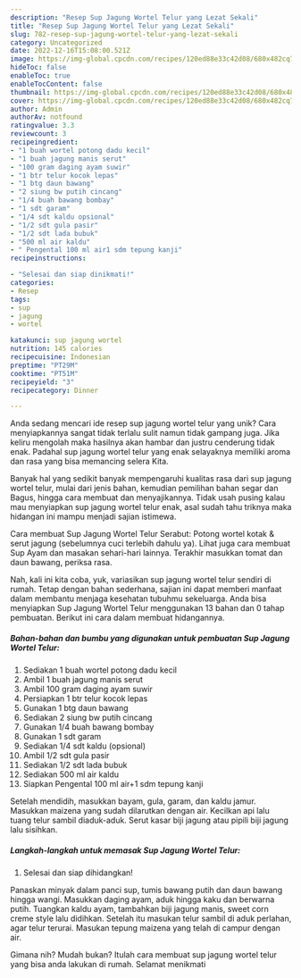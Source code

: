```yaml
---
description: "Resep Sup Jagung Wortel Telur yang Lezat Sekali"
title: "Resep Sup Jagung Wortel Telur yang Lezat Sekali"
slug: 782-resep-sup-jagung-wortel-telur-yang-lezat-sekali
category: Uncategorized
date: 2022-12-16T15:08:00.521Z
image: https://img-global.cpcdn.com/recipes/120ed88e33c42d08/680x482cq70/sup-jagung-wortel-telur-foto-resep-utama.jpg
hideToc: false
enableToc: true
enableTocContent: false
thumbnail: https://img-global.cpcdn.com/recipes/120ed88e33c42d08/680x482cq70/sup-jagung-wortel-telur-foto-resep-utama.jpg
cover: https://img-global.cpcdn.com/recipes/120ed88e33c42d08/680x482cq70/sup-jagung-wortel-telur-foto-resep-utama.jpg
author: Admin
authorAv: notfound
ratingvalue: 3.3
reviewcount: 3
recipeingredient:
- "1 buah wortel potong dadu kecil"
- "1 buah jagung manis serut"
- "100 gram daging ayam suwir"
- "1 btr telur kocok lepas"
- "1 btg daun bawang"
- "2 siung bw putih cincang"
- "1/4 buah bawang bombay"
- "1 sdt garam"
- "1/4 sdt kaldu opsional"
- "1/2 sdt gula pasir"
- "1/2 sdt lada bubuk"
- "500 ml air kaldu"
- " Pengental 100 ml air1 sdm tepung kanji"
recipeinstructions:

- "Selesai dan siap dinikmati!"
categories:
- Resep
tags:
- sup
- jagung
- wortel

katakunci: sup jagung wortel 
nutrition: 145 calories
recipecuisine: Indonesian
preptime: "PT29M"
cooktime: "PT51M"
recipeyield: "3"
recipecategory: Dinner

---
```





Anda sedang mencari ide resep sup jagung wortel telur yang unik? Cara menyiapkannya sangat tidak terlalu sulit namun tidak gampang juga. Jika keliru mengolah maka hasilnya akan hambar dan justru cenderung tidak enak. Padahal sup jagung wortel telur yang enak selayaknya memiliki aroma dan rasa yang bisa memancing selera Kita.





Banyak hal yang sedikit banyak mempengaruhi kualitas rasa dari sup jagung wortel telur, mulai dari jenis bahan, kemudian pemilihan bahan segar dan Bagus, hingga cara membuat dan menyajikannya. Tidak usah pusing kalau mau menyiapkan sup jagung wortel telur enak,      asal sudah tahu triknya maka hidangan ini mampu menjadi sajian istimewa.














Cara membuat Sup Jagung Wortel Telur Serabut: Potong wortel kotak &amp; serut jagung (sebelumnya cuci terlebih dahulu ya). Lihat juga cara membuat Sup Ayam dan masakan sehari-hari lainnya. Terakhir masukkan tomat dan daun bawang, periksa rasa.






Nah, kali ini kita coba, yuk, variasikan sup jagung wortel telur sendiri di rumah. Tetap dengan bahan sederhana, sajian ini dapat memberi manfaat dalam membantu menjaga kesehatan tubuhmu sekeluarga. Anda bisa menyiapkan Sup Jagung Wortel Telur menggunakan 13 bahan dan 0 tahap pembuatan. Berikut ini cara dalam membuat hidangannya.

<!--inarticleads1-->

##### Bahan-bahan dan bumbu yang digunakan untuk pembuatan Sup Jagung Wortel Telur:

1. Sediakan 1 buah wortel potong dadu kecil
1. Ambil 1 buah jagung manis serut
1. Ambil 100 gram daging ayam suwir
1. Persiapkan 1 btr telur kocok lepas
1. Gunakan 1 btg daun bawang
1. Sediakan 2 siung bw putih cincang
1. Gunakan 1/4 buah bawang bombay
1. Gunakan 1 sdt garam
1. Sediakan 1/4 sdt kaldu (opsional)
1. Ambil 1/2 sdt gula pasir
1. Sediakan 1/2 sdt lada bubuk
1. Sediakan 500 ml air kaldu
1. Siapkan  Pengental 100 ml air+1 sdm tepung kanji


Setelah mendidih, masukkan bayam, gula, garam, dan kaldu jamur. Masukkan maizena yang sudah dilarutkan dengan air. Kecilkan api lalu tuang telur sambil diaduk-aduk. Serut kasar biji jagung atau pipili biji jagung lalu sisihkan. 

<!--inarticleads2-->

##### Langkah-langkah untuk memasak Sup Jagung Wortel Telur:


1. Selesai dan siap dihidangkan!

Panaskan minyak dalam panci sup, tumis bawang putih dan daun bawang hingga wangi. Masukkan daging ayam, aduk hingga kaku dan berwarna putih. Tuangkan kaldu ayam, tambahkan biji jagung manis, sweet corn creme style lalu didihkan. Setelah itu masukan telur sambil di aduk perlahan, agar telur terurai. Masukan tepung maizena yang telah di campur dengan air. 

Gimana nih? Mudah bukan? Itulah cara membuat sup jagung wortel telur yang bisa anda lakukan di rumah. Selamat menikmati
